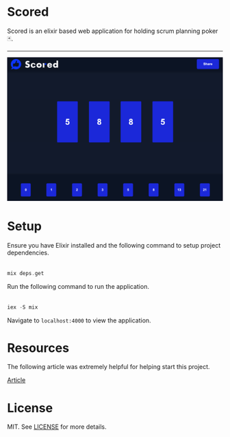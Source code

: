 # Scored

Scored is an elixir based web application for holding scrum planning poker 🃏.

<hr>

<img src="/documentation/main.png" width="800px">

# Setup

Ensure you have Elixir installed and the following command to setup project dependencies.

```elixir

mix deps.get

```

Run the following command to run the application.

```elixir

iex -S mix

```

Navigate to `localhost:4000` to view the application.

# Resources

The following article was extremely helpful for helping start this project.

[Article](https://medium.com/@loganbbres/elixir-websocket-chat-example-c72986ab5778)

# License

MIT. See <a href="https://github.com/MathyouMB/scored/blob/master/LICENSE">LICENSE</a> for more details.
